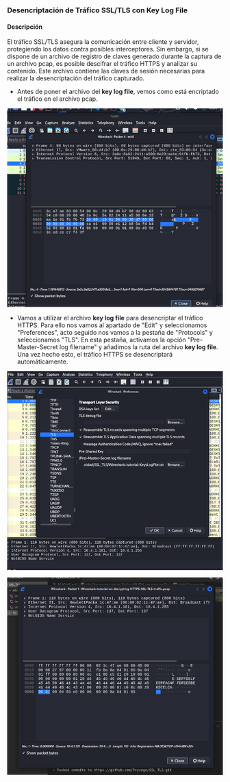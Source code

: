 ### Desencriptación de Tráfico SSL/TLS con Key Log File

#### Descripción
El tráfico SSL/TLS asegura la comunicación entre cliente y servidor, protegiendo los datos contra posibles interceptores. Sin embargo, si se dispone de un archivo de registro de claves generado durante la captura de un archivo pcap, es posible descifrar el tráfico HTTPS y analizar su contenido. Este archivo contiene las claves de sesión necesarias para realizar la desencriptación del tráfico capturado.

- Antes de poner el archivo del **key log file**, vemos como está encriptado el tráfico en el archivo pcap.

![alt text](/ANEXOS/image.png)

- Vamos a utilizar el archivo **key log file** para desencriptar el tráfico HTTPS. Para ello nos vamos al apartado de "Edit" y seleccionamos "Preferences", acto seguido nos vamos a la pestaña de "Protocols" y seleccionamos "TLS". En esta pestaña, activamos la opción "Pre-Master-Secret log filename" y añadimos la ruta del archivo **key log file**. Una vez hecho esto, el tráfico HTTPS se desencriptará automáticamente.

![alt text](/ANEXOS/image_1.png)

![alt text](/ANEXOS/image_2.png)





